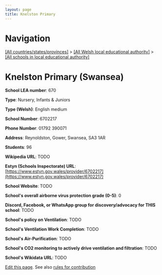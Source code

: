 ```yaml
---
layout: page
title: Knelston Primary
---
```

# Navigation

[[All countries/states/provinces]](../../..) > [[All Welsh local educational authority]](../..) > [[All schools in local educational authority]](..)

# Knelston Primary (Swansea)

**School LEA number**: 670

**Type**: Nursery, Infants & Juniors

**Type (Welsh)**: English medium

**School Number**: 6702217

**Phone Number**: 01792 390071

**Address**: Reynoldston, Gower, Swansea, SA3 1AR

**Students**: 96

**Wikipedia URL**: TODO

**Estyn (Schools Inspectorate) URL**: [https://www.estyn.gov.wales/provider/6702217](https://www.estyn.gov.wales/provider/6702217)

**School Website**: TODO

**School's overall airborne virus protection grade (0-5)**: 0

**Discord, Facebook, or WhatsApp group for discovery/advocacy for THIS school**: TODO

**School's policy on Ventilation**: TODO

**School's Ventilation Work Completion**: TODO

**School's Air-Purification**: TODO

**School's CO2 monitoring to actively drive ventilation and filtration**: TODO

**School's Wikidata URL**: TODO




[Edit this page](https://github.com/ventilate-schools/Wales/edit/prif/./Swansea/Knelston_Primary.md). See also [rules for contribution](../../../contribution-rules/)